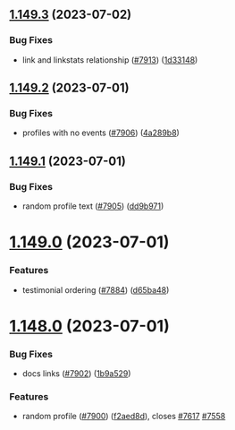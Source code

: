 ## [1.149.3](https://github.com/EddieHubCommunity/LinkFree/compare/v1.149.2...v1.149.3) (2023-07-02)


### Bug Fixes

* link and linkstats relationship ([#7913](https://github.com/EddieHubCommunity/LinkFree/issues/7913)) ([1d33148](https://github.com/EddieHubCommunity/LinkFree/commit/1d33148c7626df7f0ed70de0dbd2c93fb7ef21bc))



## [1.149.2](https://github.com/EddieHubCommunity/LinkFree/compare/v1.149.1...v1.149.2) (2023-07-01)


### Bug Fixes

* profiles with no events ([#7906](https://github.com/EddieHubCommunity/LinkFree/issues/7906)) ([4a289b8](https://github.com/EddieHubCommunity/LinkFree/commit/4a289b8cf8b58af8aecf8ff76af6d24e68da4b03))



## [1.149.1](https://github.com/EddieHubCommunity/LinkFree/compare/v1.149.0...v1.149.1) (2023-07-01)


### Bug Fixes

* random profile text ([#7905](https://github.com/EddieHubCommunity/LinkFree/issues/7905)) ([dd9b971](https://github.com/EddieHubCommunity/LinkFree/commit/dd9b9716788c301d6eaff4629b31aa8edf73d51e))



# [1.149.0](https://github.com/EddieHubCommunity/LinkFree/compare/v1.148.0...v1.149.0) (2023-07-01)


### Features

* testimonial ordering ([#7884](https://github.com/EddieHubCommunity/LinkFree/issues/7884)) ([d65ba48](https://github.com/EddieHubCommunity/LinkFree/commit/d65ba48937b542927cb9b46ea6a75a4244168c3e))



# [1.148.0](https://github.com/EddieHubCommunity/LinkFree/compare/v1.147.10...v1.148.0) (2023-07-01)


### Bug Fixes

* docs links ([#7902](https://github.com/EddieHubCommunity/LinkFree/issues/7902)) ([1b9a529](https://github.com/EddieHubCommunity/LinkFree/commit/1b9a529f0117d92682c5c2a3780c42ff815d9154))


### Features

* random profile ([#7900](https://github.com/EddieHubCommunity/LinkFree/issues/7900)) ([f2aed8d](https://github.com/EddieHubCommunity/LinkFree/commit/f2aed8dccba992e3bb889149854ded52b0283bb5)), closes [#7617](https://github.com/EddieHubCommunity/LinkFree/issues/7617) [#7558](https://github.com/EddieHubCommunity/LinkFree/issues/7558)



